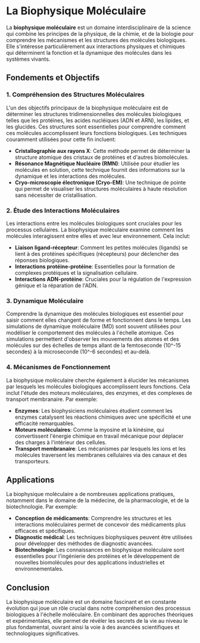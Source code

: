 # La Biophysique Moléculaire

La **biophysique moléculaire** est un domaine interdisciplinaire de la science qui combine les principes de la physique, de la chimie, et de la biologie pour comprendre les mécanismes et les structures des molécules biologiques. Elle s'intéresse particulièrement aux interactions physiques et chimiques qui déterminent la fonction et la dynamique des molécules dans les systèmes vivants.

## Fondements et Objectifs

### 1. Compréhension des Structures Moléculaires

L'un des objectifs principaux de la biophysique moléculaire est de déterminer les structures tridimensionnelles des molécules biologiques telles que les protéines, les acides nucléiques (ADN et ARN), les lipides, et les glucides. Ces structures sont essentielles pour comprendre comment ces molécules accomplissent leurs fonctions biologiques. Les techniques couramment utilisées pour cette fin incluent:

- **Cristallographie aux rayons X**: Cette méthode permet de déterminer la structure atomique des cristaux de protéines et d'autres biomolécules.
- **Résonance Magnétique Nucléaire (RMN)**: Utilisée pour étudier les molécules en solution, cette technique fournit des informations sur la dynamique et les interactions des molécules.
- **Cryo-microscopie électronique (Cryo-EM)**: Une technique de pointe qui permet de visualiser les structures moléculaires à haute résolution sans nécessiter de cristallisation.

### 2. Étude des Interactions Moléculaires

Les interactions entre les molécules biologiques sont cruciales pour les processus cellulaires. La biophysique moléculaire examine comment les molécules interagissent entre elles et avec leur environnement. Cela inclut:

- **Liaison ligand-récepteur**: Comment les petites molécules (ligands) se lient à des protéines spécifiques (récepteurs) pour déclencher des réponses biologiques.
- **Interactions protéine-protéine**: Essentielles pour la formation de complexes protéiques et la signalisation cellulaire.
- **Interactions ADN-protéine**: Cruciales pour la régulation de l'expression génique et la réparation de l'ADN.

### 3. Dynamique Moléculaire

Comprendre la dynamique des molécules biologiques est essentiel pour saisir comment elles changent de forme et fonctionnent dans le temps. Les simulations de dynamique moléculaire (MD) sont souvent utilisées pour modéliser le comportement des molécules à l'échelle atomique. Ces simulations permettent d'observer les mouvements des atomes et des molécules sur des échelles de temps allant de la femtoseconde (10^-15 secondes) à la microseconde (10^-6 secondes) et au-delà.

### 4. Mécanismes de Fonctionnement

La biophysique moléculaire cherche également à élucider les mécanismes par lesquels les molécules biologiques accomplissent leurs fonctions. Cela inclut l'étude des moteurs moléculaires, des enzymes, et des complexes de transport membranaire. Par exemple:

- **Enzymes**: Les biophysiciens moléculaires étudient comment les enzymes catalysent les réactions chimiques avec une spécificité et une efficacité remarquables.
- **Moteurs moléculaires**: Comme la myosine et la kinésine, qui convertissent l'énergie chimique en travail mécanique pour déplacer des charges à l'intérieur des cellules.
- **Transport membranaire**: Les mécanismes par lesquels les ions et les molécules traversent les membranes cellulaires via des canaux et des transporteurs.

## Applications

La biophysique moléculaire a de nombreuses applications pratiques, notamment dans le domaine de la médecine, de la pharmacologie, et de la biotechnologie. Par exemple:

- **Conception de médicaments**: Comprendre les structures et les interactions moléculaires permet de concevoir des médicaments plus efficaces et spécifiques.
- **Diagnostic médical**: Les techniques biophysiques peuvent être utilisées pour développer des méthodes de diagnostic avancées.
- **Biotechnologie**: Les connaissances en biophysique moléculaire sont essentielles pour l'ingénierie des protéines et le développement de nouvelles biomolécules pour des applications industrielles et environnementales.

## Conclusion

La biophysique moléculaire est un domaine fascinant et en constante évolution qui joue un rôle crucial dans notre compréhension des processus biologiques à l'échelle moléculaire. En combinant des approches théoriques et expérimentales, elle permet de révéler les secrets de la vie au niveau le plus fondamental, ouvrant ainsi la voie à des avancées scientifiques et technologiques significatives.